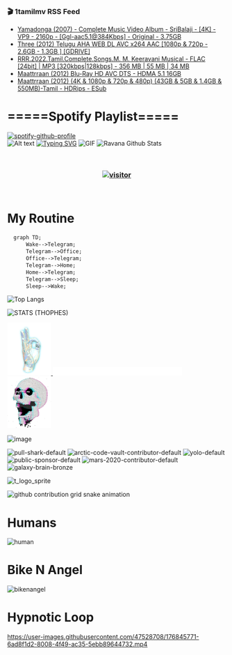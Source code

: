 ### 🎬 1tamilmv RSS Feed

<!-- BLOG-POST-LIST:START -->
- [Yamadonga &lpar;2007&rpar; - Complete Music Video Album - SriBalaji - [4K] - VP9 - 2160p - [Ggl-aac5.1@384Kbps] - Original - 3.75GB](https://www.1tamilmv.space/index.php?/forums/topic/164961-yamadonga-2007-complete-music-video-album-sribalaji-4k-vp9-2160p-ggl-aac51384kbps-original-375gb/&do=findComment&comment=329737)
- [Three &lpar;2012&rpar; Telugu AHA WEB DL AVC x264 AAC [1080p &amp; 720p - 2.6GB - 1.3GB ] [GDRIVE]](https://www.1tamilmv.space/index.php?/forums/topic/164966-three-2012-telugu-aha-web-dl-avc-x264-aac-1080p-720p-26gb-13gb-gdrive/&do=findComment&comment=329736)
- [RRR.2022.Tamil.Complete.Songs.M. M. Keeravani Musical - FLAC [24bit] | MP3 [320kbps|128kbps] - 356 MB | 55 MB | 34 MB](https://www.1tamilmv.space/index.php?/forums/topic/164963-rrr2022tamilcompletesongsm-m-keeravani-musical-flac-24bit-mp3-320kbps128kbps-356-mb-55-mb-34-mb/&do=findComment&comment=329735)
- [Maattrraan &lpar;2012&rpar; Blu-Ray HD AVC DTS - HDMA 5.1 16GB](https://www.1tamilmv.space/index.php?/forums/topic/85216-maattrraan-2012-blu-ray-hd-avc-dts-hdma-51-16gb/&do=findComment&comment=329734)
- [Maattrraan &lpar;2012&rpar; &lpar;4K &amp; 1080p &amp; 720p &amp; 480p&rpar; &lpar;43GB &amp; 5GB &amp; 1.4GB &amp; 550MB&rpar;-Tamil - HDRips - ESub](https://www.1tamilmv.space/index.php?/forums/topic/148359-maattrraan-2012-4k-1080p-720p-480p-43gb-5gb-14gb-550mb-tamil-hdrips-esub/&do=findComment&comment=329733)
<!-- BLOG-POST-LIST:END -->

# =====Spotify Playlist=====
[![spotify-github-profile](https://spotify-github-profile.vercel.app/api/view?uid=31rfzgmuvvewegdlxvlev4ynz4vu&cover_image=true&theme=default&bar_color=53b14f&bar_color_cover=true)](https://ravana69.github.io/rss)
</br>
![Alt text](https://spotify-recently-played-readme.vercel.app/api?user=31rfzgmuvvewegdlxvlev4ynz4vu)
[![Typing SVG](https://readme-typing-svg.herokuapp.com?color=%2336BCF7&center=true&vCenter=true&multiline=true&height=81&lines=I+AM+RAVANA;CONTACT+ME+ON+TELEGRAM%3A+%40R4V4N4)](https://git.io/typing-svg)
<img align="centre" height="400px" width="490px" alt="GIF" src="https://github.com/ravana69/ravana69/blob/master/rvm.gif" />
![Ravana Github Stats](https://github-readme-stats.vercel.app/api?username=ravana69&&show_icons=true&theme=radical)

<br />
<h3 align="center"> <a href="https://t.me/r4v4n4"><img src="https://profile-counter.glitch.me/ravana69/count.svg" alt="visitor" width="600"></a> </h3>
</br>

<H1>My Routine</H1>

```mermaid
  graph TD;
      Wake-->Telegram;
      Telegram-->Office;
      Office-->Telegram;
      Telegram-->Home;
      Home-->Telegram;
      Telegram-->Sleep;
      Sleep-->Wake;
```
![Top Langs](https://github-readme-stats.vercel.app/api/top-langs/?username=ravana69&&show_icons=true&theme=radical)

![STATS (THOPHES)](https://github-profile-trophy.vercel.app/?username=ravana69&theme=gruvbox&margin-w=10&margin-h=15&column=8)
<br />
<p align="left">
    <a href="#">
        <img width="20%" src="./assets/images/hand.gif" alt="" />
    </a>
    <a href="#">
        <img width="59%" src="./assets/images/spacer.png" alt="" >
    </a>
    <a href="#">
        <img width="20%" src="./assets/images/skull.gif" alt="" />
    </a>
</p>


![image](https://user-images.githubusercontent.com/47528708/175298537-0623dc00-7b1a-4ec1-b5b1-71768763a234.png)

<img width="148" alt="pull-shark-default" src="https://user-images.githubusercontent.com/47528708/176419715-70981865-4dc6-489a-8a1a-06842db67b15.gif"> <img width="148" alt="arctic-code-vault-contributor-default" src="https://user-images.githubusercontent.com/47528708/175267501-e1fbbb8f-c2b2-4882-b865-2ac4debef26c.png"> <img width="148" alt="yolo-default" src="https://user-images.githubusercontent.com/47528708/175267654-281a1880-1129-4b7b-bf2f-de5dd2bc5afa.png"> <img width="148" alt="public-sponsor-default" src="https://user-images.githubusercontent.com/47528708/175268448-2e78cc75-fb25-4d76-bd22-7df520446b45.png"> <img width="148" alt="mars-2020-contributor-default" src="https://user-images.githubusercontent.com/47528708/175268475-de6d987a-3be9-4353-86a5-23b422559355.png"> <img width="148" alt="galaxy-brain-bronze" src="https://user-images.githubusercontent.com/47528708/176419717-e2fdca8b-0fdc-47dd-9511-a7ff52178a33.gif">

![t_logo_sprite](https://user-images.githubusercontent.com/47528708/175293007-21ff1792-1fca-4be3-bcae-12fdc3aa414f.svg)

![github contribution grid snake animation](https://raw.githubusercontent.com/ravana69/ravana69/output/github-contribution-grid-snake-dark.svg#gh-dark-mode-only)

# Humans
<img width="170" alt="human" src="https://user-images.githubusercontent.com/47528708/176413829-c142d478-1c96-4c3c-a2a4-2dd35374c335.gif">

# Bike N Angel
<img width="170" alt="bikenangel" src="https://user-images.githubusercontent.com/47528708/176616968-3a44f91e-8016-477c-9bb5-c4689a1adbee.gif">

# Hypnotic Loop

https://user-images.githubusercontent.com/47528708/176845771-6ad8f1d2-8008-4f49-ac35-5ebb89644732.mp4


